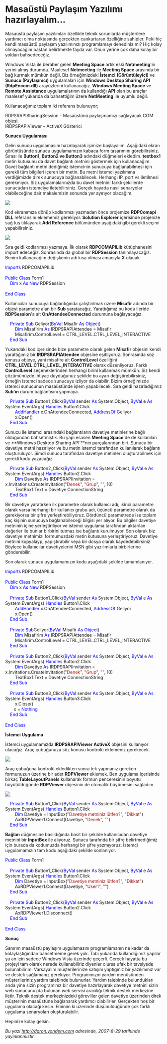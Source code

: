 # Masaüstü Paylaşım Yazılımı hazırlayalım...
Masaüstü paylaşım yazılımları özellikle teknik sorunlarda müşterilere
yardımcı olma noktasında gerçekten cankurtaran özelliğine sahipler. Peki
hiç kendi masaüstü paylaşım yazılımınızı programlamayı denediniz mi? Hiç
kolay olmayacağını baştan belirtmekte fayda var. Onun yerine çok daha
kolay bir yoldan bahsedeceğiz.

Windows Vista ile beraber gelen **Meeting Space** artık eski
**Netmeeting**'in yerini almış durumda. Maalesef **Netmeeting** ile
**Meeting Space** arasında bir bağ kurmak mümkün değil. Biz
örneğimizdeki **İstemci** **(Görüntüleyici)** ve **Sunucu (Paylaşımcı)**
uygulamaları için **Windows Desktop Sharing API (RdpEncom.dll)**
arayüzlerini kullanacağız. **Windows Meeting Space** ve **Remote
Assistance** uygulamalarının da kullandığı **API** olan bu araçlar
maalesef yukarıda da bahsettiğim üzere **NetMeeting** ile uyumlu değil.

Kullanacağımız toplam iki referans bulunuyor;

RDPSRAPISharingSession – Masaüstünü paylaşmamızı sağlayacak COM objesi.\
 IRDPSRAPIViewer – ActiveX Gösterici

**Sunucu Uygulaması**

Gelin sunucu uygulamasını hazırlayarak işimize başlayalım. Aşağıdaki
ekran görüntüsünde sunucu uygulamamızın kabaca form tasarımını
görebilirsiniz. Sırası ile **Button1, Button2 ve Button3** adındaki
düğmeleri ekledim. **textbox1** metin kutusunu da davet bağlantı metnini
göstermek için kullanacağım. Davet bağlantı metni dediğimiz istemcinin
sunucuya bağlanabilmesi için gerekli tüm bilgileri içeren bir metin. Bu
metni istemci yazılımına verdiğimizde direk sunucuya bağlanabilecek.
Herhangi IP, port vs iletilmesi gerekmiyor. Siz uygulamalarınızda bu
davet metnini farklı şekillerde sunucudan istemciye iletebilirsiniz.
Gerçek hayatta nasıl senaryolar olabileceğine dair makalemizin sonunda
yer ayırıyor olacağım.

![](media/Masaustu_Paylasim_Yazilimi_hazirlayalim/29082007_1.png)

Kod ekranımıza dönüp kodlarımızı yazmadan önce projemize **RDPComapi
DLL** referansını eklememiz gerekiyor. **Solution Explorer** içerisinde
projenize sağ tuş tıklayarak **Add Reference** bölümünden aşağıdaki gibi
gerekli seçimi yapabilirsiniz.

![](media/Masaustu_Paylasim_Yazilimi_hazirlayalim/29082007_2.png)

Sıra geldi kodlarımızı yazmaya. İlk olarak **RDPCOMAPILib**
kütüphanesini import edeceğiz. Sonrasında da global bir **RDPSession**
tanımlayacağız. Benim kullanacağım değişkenin adı kısa olması amacıyla
**X** olacak.

<span style="color: blue;">Imports</span><span> RDPCOMAPILib</span>\
 <span>  </span>\
 <span style="color: blue;"> Public</span><span> <span
style="color: blue;"> Class</span> Form1</span>\
 <span> <span>    </span> <span style="color: blue;"> Dim</span> x <span
style="color: blue;"> As</span> <span style="color: blue;"> New</span>
RDPSession</span>\
\
<span style="color: blue;"> End</span><span> <span style="color: blue;">
Class</span></span>

Kullanıcılar sunucuya bağlantığında çalıştırılmak üzere **Misafir**
adında bir objeyi parametre alan bir **Sub** yaratacağız. Yarattığımız
bu kodu ileride **RDPSession**'a ait **OnAttendeeConnected** durumuna
bağlayacağız.

    <span style="color: blue;"> Private</span> <span
style="color: blue;"> Sub</span> Geliyor(<span
style="color: blue;">ByVal</span> Misafir <span style="color: blue;">
As</span> <span style="color: blue;"> Object</span>)\
 <span> <span>       </span> <span style="color: blue;"> Dim</span>
Misafirim <span style="color: blue;"> As</span> IRDPSRAPIAttendee =
Misafir</span>\
 <span> <span>       </span> Misafirim.ControlLevel =
CTRL\_LEVEL.CTRL\_LEVEL\_INTERACTIVE</span>\
 <span> <span>   </span> <span style="color: blue;"> End</span> <span
style="color: blue;"> Sub</span></span>

Yukarıdaki kod içerisinde bize parametre olarak gelen **Misafir**
objesini kendi yarattığımız bir **IRDPSRAPIAttendee** objesine
eşitliyoruz. Sonrasında söz konusu objeye, yani misafire ait
**ControlLevel** özelliğini **CTRL\_LEVEL.CTRL\_LEVEL\_INTERACTIVE**
olarak düzenliyoruz. Farklı **ControlLevel** seçeneklerinden herhangi
birini kullanmak mümkün. Siz kendi çözümünüzde ihtiyaç duyduğunuz
şekilde bu ayarı değiştirebilirsiniz, örneğin istemci sadece sunucuyu
izliyor da olabilir. Bizim örneğimizde istemci sunucunun masaüstünde
işlem yapabilecek. Sıra geldi hazırladığımız **Sub'ın** durum
bağlantısını yapmaya.

    <span style="color: blue;"> Private</span> <span
style="color: blue;"> Sub</span> Button1\_Click(<span
style="color: blue;">ByVal</span> sender <span style="color: blue;">
As</span> System.Object, <span style="color: blue;"> ByVal</span> e
<span style="color: blue;"> As</span> System.EventArgs) <span
style="color: blue;"> Handles</span> Button1.Click\
 <span> <span>        </span> <span style="color: blue;">
AddHandler</span> x.OnAttendeeConnected, <span style="color: blue;">
AddressOf</span> Geliyor </span>\
 <span> <span>        </span> x.Open()</span>\
 <span> <span>    </span> <span style="color: blue;"> End</span> <span
style="color: blue;"> Sub</span></span>

Sunucu ile istemci arasındaki bağlantıların davetiye metinlerine bağlı
olduğundan bahsetmiştik. Bu yapı esasen **Meeting Space**'de de
kullanılan ve **Windows Desktop Sharing API'**nin parçalarından biri.
Sunucu bir davetiye metni hazırlıyor ve bu metin istemci tarafından
kullanılarak bağlantı oluşturuluyor. Şimdi sunucu tarafından davetiye
metinleri oluşturabilmek için gerekli kodu yazacağız.

    <span style="color: blue;"> Private</span> <span
style="color: blue;"> Sub</span> Button2\_Click(<span
style="color: blue;">ByVal</span> sender <span style="color: blue;">
As</span> System.Object, <span style="color: blue;"> ByVal</span> e
<span style="color: blue;"> As</span> System.EventArgs) <span
style="color: blue;"> Handles</span> Button2.Click\
 <span> <span>       </span> <span style="color: blue;"> Dim</span>
Davetiye <span style="color: blue;"> As</span> IRDPSRAPIInvitation =
x.Invitations.CreateInvitation(<span
style="color: rgb(163, 21, 21);">"Denek"</span>, <span
style="color: rgb(163, 21, 21);"> "Grup"</span>, <span
style="color: rgb(163, 21, 21);"> ""</span>, 10)</span>\
 <span> <span>       </span> TextBox1.Text =
Davetiye.ConnectionString</span>\
 <span> <span>   </span> <span style="color: blue;"> End</span> <span
style="color: blue;"> Sub</span></span>

Bir davetiye yaratırken ilk parametre olarak kullanıcı adı, ikinci
parametre olarak varsa herhangi bir kullanıcı grubu adı, üçüncü
parametre olarak da gerekiyorsa bir şifre yerleştirebiliyoruz. Dördüncü
parametrede ise toplam kaç kişinin sunucuya bağlanabileceği bilgisi yer
alıyor. Bu bilgiler davetiye metninin içine yerleştiriliyor ve istemci
uygulama tarafından aktarılan değerler ile bunlar birbirini tutmaz ise
bağlantı kurulmuyor. Son olarak biz davetiye metnimizi formumuzdaki
metin kutusuna yerleştiriyoruz. Davetiye metnini kopyalayp,
yapıştırabilir veya bir dosya olarak kaydedebilirsiniz. Böylece
kullanıcılar davetiyelerini MSN gibi yazılımlarla birbirlerine
gönderebilir.

Son olarak sunucu uygulamamızın kodu aşağıdaki şekilde tamamlanıyor.

<span style="color: blue;"> Imports</span><span> RDPCOMAPILib</span>\
 <span>  </span>\
 <span style="color: blue;"> Public</span><span> <span
style="color: blue;"> Class</span> Form1</span>\
 <span> <span>   </span> <span style="color: blue;"> Dim</span> x <span
style="color: blue;"> As</span> <span style="color: blue;"> New</span>
RDPSession</span>\
 <span>  </span>\
 <span> <span>   </span> <span style="color: blue;"> Private</span>
<span style="color: blue;"> Sub</span> Button1\_Click(<span
style="color: blue;">ByVal</span> sender <span style="color: blue;">
As</span> System.Object, <span style="color: blue;"> ByVal</span> e
<span style="color: blue;"> As</span> System.EventArgs) <span
style="color: blue;"> Handles</span> Button1.Click</span>\
 <span> <span>       </span> <span style="color: blue;">
AddHandler</span> x.OnAttendeeConnected, <span style="color: blue;">
AddressOf</span> Geliyor</span>\
 <span> <span>       </span> x.Open()</span>\
 <span> <span>   </span> <span style="color: blue;"> End</span> <span
style="color: blue;"> Sub</span></span>\
 <span style="color: blue;">  </span>\
 <span> <span>   </span> <span style="color: blue;"> Private</span>
<span style="color: blue;"> Sub</span>Geliyor(<span
style="color: blue;">ByVal</span> Misafir <span style="color: blue;">
As</span> <span style="color: blue;"> Object</span>)</span>\
 <span> <span>       </span> <span style="color: blue;"> Dim</span>
Misafirim<span style="color: blue;"> As</span> IRDPSRAPIAttendee =
Misafir</span>\
 <span> <span>       </span> Misafirim.ControlLevel =
CTRL\_LEVEL.CTRL\_LEVEL\_INTERACTIVE</span>\
 <span> <span>   </span> <span style="color: blue;"> End</span> <span
style="color: blue;"> Sub</span></span>\
 <span style="color: blue;">  </span>\
 <span> <span>   </span> <span style="color: blue;"> Private</span>
<span style="color: blue;"> Sub</span> Button2\_Click(<span
style="color: blue;">ByVal</span> sender <span style="color: blue;">
As</span> System.Object, <span style="color: blue;"> ByVal</span> e
<span style="color: blue;"> As</span> System.EventArgs) <span
style="color: blue;"> Handles</span> Button2.Click</span>\
 <span> <span>       </span> <span style="color: blue;"> Dim</span>
Davetiye <span style="color: blue;"> As</span> IRDPSRAPIInvitation =
x.Invitations.CreateInvitation(<span
style="color: rgb(163, 21, 21);">"Denek"</span>, <span
style="color: rgb(163, 21, 21);"> "Grup"</span>, <span
style="color: rgb(163, 21, 21);"> ""</span>, 10)</span>\
 <span> <span>       </span> TextBox1.Text =
Davetiye.ConnectionString</span>\
 <span> <span>   </span> <span style="color: blue;"> End</span> <span
style="color: blue;"> Sub</span></span>\
 <span style="color: blue;">  </span>\
 <span> <span>   </span> <span style="color: blue;"> Private</span>
<span style="color: blue;"> Sub</span> Button3\_Click(<span
style="color: blue;">ByVal</span> sender <span style="color: blue;">
As</span> System.Object, <span style="color: blue;"> ByVal</span> e
<span style="color: blue;"> As</span> System.EventArgs) <span
style="color: blue;"> Handles</span> Button3.Click</span>\
 <span> <span>       </span> x.Close()</span>\
 <span> <span>       </span>x = <span style="color: blue;">
Nothing</span></span>\
 <span> <span>   </span> <span style="color: blue;"> End</span> <span
style="color: blue;"> Sub</span></span>\
 <span style="color: blue;">  </span>\
 <span style="color: blue;"> End</span><span> <span
style="color: blue;"> Class</span></span>

**İstemci Uygulama**

İstemci uygulamamızda **IRDPSRAPIViewer ActiveX** objesini kullanıyor
olacağız. Araç çubuğunuza söz konusu kontrolü eklemeniz gerekecek.

![](media/Masaustu_Paylasim_Yazilimi_hazirlayalim/29082007_3.png)

Araç çubuğuna kontrolü ekledikten sonra tek yapmanız gereken formunuzun
üzerine bir adet **RDPViewer** eklemek. Ben uygulama içerisinde birkaç
**TableLayoutPanels** kullanarak formun penceresinin boyutu
büyütüldüğünde **RDPViewer** objesinin de otomatik büyümesini sağladım.

![](media/Masaustu_Paylasim_Yazilimi_hazirlayalim/29082007_4.png)

    <span style="color: blue;"> Private</span> <span
style="color: blue;"> Sub</span> Button1\_Click(<span
style="color: blue;">ByVal</span> sender <span style="color: blue;">
As</span> System.Object, <span style="color: blue;"> ByVal</span> e
<span style="color: blue;"> As</span> System.EventArgs) <span
style="color: blue;"> Handles</span> Button1.Click\
 <span> <span>       </span> <span style="color: blue;"> Dim</span>
Davetiye = InputBox(<span style="color: rgb(163, 21, 21);">"Davetiye
metniniz lütfen?"</span>, <span style="color: rgb(163, 21, 21);">
"Dikkat"</span>)</span>\
 <span> <span>       </span> AxRDPViewer1.Connect(Davetiye, <span
style="color: rgb(163, 21, 21);"> "Denek"</span>, <span
style="color: rgb(163, 21, 21);"> ""</span>)</span>\
 <span> <span>   </span> <span style="color: blue;"> End</span> <span
style="color: blue;"> Sub</span></span>

**Bağlan** düğmesine basıldığında basit bir şekilde kullanıcıdan
davetiye metnini bir **InputBox** ile alıyoruz. Sunucu tarafında bir
şifre belirtmediğimiz için burada da kodumuzda herhangi bir şifre
yazmıyoruz. İstemci uygulamamızın tam kodu aşağıdaki şekilde sonlanıyor.

<span style="color: blue;"> Public</span><span> <span
style="color: blue;"> Class</span> Form1</span>\
 <span>  </span>\
 <span> <span>   </span> <span style="color: blue;"> Private</span>
<span style="color: blue;"> Sub</span> Button1\_Click(<span
style="color: blue;">ByVal</span> sender <span style="color: blue;">
As</span> System.Object, <span style="color: blue;"> ByVal</span> e
<span style="color: blue;"> As</span> System.EventArgs) <span
style="color: blue;"> Handles</span> Button1.Click</span>\
 <span> <span>       </span> <span style="color: blue;"> Dim</span>
Davetiye = InputBox(<span style="color: rgb(163, 21, 21);">"Davetiye
metniniz lütfen?"</span>, <span style="color: rgb(163, 21, 21);">
"Dikkat"</span>)</span>\
 <span> <span>       </span> AxRDPViewer1.Connect(Davetiye, <span
style="color: rgb(163, 21, 21);"> "User1"</span>, <span
style="color: rgb(163, 21, 21);"> ""</span>)</span>\
 <span> <span>   </span> <span style="color: blue;"> End</span> <span
style="color: blue;"> Sub</span></span>\
 <span style="color: blue;">  </span>\
 <span> <span>   </span> <span style="color: blue;"> Private</span>
<span style="color: blue;"> Sub</span> Button2\_Click(<span
style="color: blue;">ByVal</span> sender <span style="color: blue;">
As</span> System.Object, <span style="color: blue;"> ByVal</span> e
<span style="color: blue;"> As</span> System.EventArgs) <span
style="color: blue;"> Handles</span> Button2.Click</span>\
 <span> <span>       </span> AxRDPViewer1.Disconnect()</span>\
 <span> <span>   </span> <span style="color: blue;"> End</span> <span
style="color: blue;"> Sub</span></span>\
 <span style="color: blue;">  </span>\
 <span style="color: blue;"> End</span><span> <span
style="color: blue;"> Class</span></span>

**Sonuç**

Sanırım masaüstü paylaşım uygulamasını programlamanın ne kadar da
kolaylaştığından bahsetmeme gerek yok. Tabi yukarıda kullandığımız
yapılar şu an için sadece Windows Vista üzerinde geçerli. Gerçek hayatta
bu projeyi tam olarak nerede kullanabiliriz diyenler olursa ufak bir
tavsiyede bulunabilirim. Varsayalım müşterilerinize satışını yaptığınız
bir yazılımınız var ve destek sağlamanız gerekiyor. Programınızın yardım
menüsünden müşterileriniz yardım talebinde bulunurlar. Yardım talebinde
bulundukları anda yine sizin programınız bir davetiye hazırlayarak
davetiye metnini sizin web sunucunuzda bulunan web servisi aracılığı
teknik destek merkezine iletir. Teknik destek merkezinizdeki görevliler
gelen davetiye üzerinden direk müşterinin masaüstüne bağlanarak yardımcı
olabilirler. Gerçekten hoş bir uygulama olacağı kesin. Eminim ki
üzerinde düşünüldüğünde çok farklı uygulama senaryoları oluşturulabilir.

Hepinize kolay gelsin.



*Bu yazi http://daron.yondem.com adresinde, 2007-8-29 tarihinde yayinlanmistir.*
